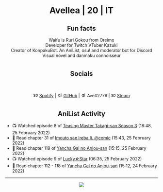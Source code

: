 <h1 align="center">
Avellea | 20 | IT
</h1>



<h2 align="center">
Fun facts
</h2>

<p align="center">
Waifu is Ruri Gokou from Oreimo<br>
Developer for Twitch VTuber Kazuki<br>
Creator of KonpakuBot. An AniList, osu! and moderator bot for Discord<br>
Visual novel and danmaku connoisseur
</p>

<h1>
<h2 align="center">Socials</h2>
<br>
<p align="center">
<img src="https://open.scdn.co/cdn/images/favicon.5cb2bd30.ico" alt="spotify logo" width="16"> <a href="https://open.spotify.com/user/2r8tkjt7qlh7uo7k06z43t63a">Spotify</a> | <img src="https://github.com/fluidicon.png" alt="github logo" width="16"> <a href="https://github.com/Avellea">GitHub</a> | <img src="https://i.imgur.com/ywxedYu.png" alt="github logo" width="16"> Ave#2776 | <img src="https://store.steampowered.com/favicon.ico" alt="spotify logo" width="16"> <a href="https://steamcommunity.com/id/Avellea/">Steam</a>
</p>
<h1>

<h2 align="center">AniList Activity</h2>

<!-- ANILIST_ACTIVITY:start -->

-   📺 Watched episode 8 of [Teasing Master Takagi-san Season 3](https://anilist.co/anime/138424) (18:48, 25 February 2022)
-   📖 Read chapter 31 of [Imouto sae Ireba Ii. @comic](https://anilist.co/manga/96447) (15:43, 25 February 2022)
-   📖 Read chapter 119 of [Yancha Gal no Anjou-san](https://anilist.co/manga/101315) (15:15, 25 February 2022)
-   📺 Watched episode 9 of [Lucky☆Star](https://anilist.co/anime/1887) (06:35, 25 February 2022)
-   📖 Read chapter 112 - 118 of [Yancha Gal no Anjou-san](https://anilist.co/manga/101315) (15:12, 24 February 2022)

<!-- ANILIST_ACTIVITY:end -->


---



<p align="center">
<img src="https://i.pinimg.com/originals/5f/95/04/5f9504eb5a7d27ec7a6121b9e9aa48b3.gif">
<p>
